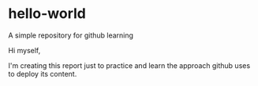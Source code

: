 # hello-world
A simple repository for github learning

Hi myself,

I'm creating this report just to practice and learn the approach github uses to deploy its content.
